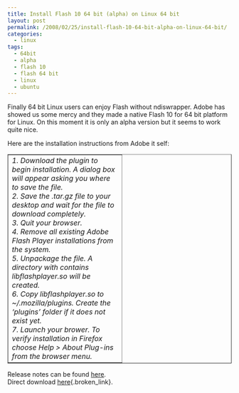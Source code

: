 ```yaml
---
title: Install Flash 10 64 bit (alpha) on Linux 64 bit
layout: post
permalink: /2008/02/25/install-flash-10-64-bit-alpha-on-linux-64-bit/
categories:
  - linux
tags:
  - 64bit
  - alpha
  - flash 10
  - flash 64 bit
  - linux
  - ubuntu
---
```

Finally 64 bit Linux users can enjoy Flash without ndiswrapper. Adobe has showed us some mercy and they made a native Flash 10 for 64 bit platform for Linux. On this moment it is only an alpha version but it seems to work quite nice.

Here are the installation instructions from Adobe it self:

<table border="1" cellspacing="0" cellpadding="4" width="100%">
  <col width="256"></col> <tr>
    <td width="100%" valign="top">
      <em>1. Download the plugin to begin installation. A dialog box will appear asking you where to save the file. </em><br /> <em>2. Save the .tar.gz file to your desktop and wait for the file to download completely. </em><br /> <em>3. Quit your browser. </em><br /> <em>4. Remove all existing Adobe Flash Player installations from the system. </em><br /> <em>5. Unpackage the file. A directory with contains libflashplayer.so will be created. </em><br /> <em>6. Copy libflashplayer.so to ~/.mozilla/plugins. Create the &#8216;plugins&#8217; folder if it does not exist yet. </em><br /> <em>7. Launch your brower. To verify installation in Firefox choose Help > About Plug-ins from the browser menu. </em>
    </td>
  </tr>
</table>

Release notes can be found [here][1].  
Direct download [here][2]{.broken_link}.

 [1]: http://labs.adobe.com/technologies/flashplayer10/releasenotes_64bit.html "Release notes"
 [2]: http://download.macromedia.com/pub/labs/flashplayer10/libflashplayer-10.0.d20.7.linux-x86_64.so.tar.gz
